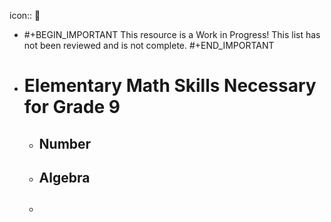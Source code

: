 icon:: 📃

- #+BEGIN_IMPORTANT
  This resource is a Work in Progress! This list has not been reviewed and is not complete.
  #+END_IMPORTANT
- # Elementary Math Skills Necessary for Grade 9
	- ## Number
	- ## Algebra
	- ##